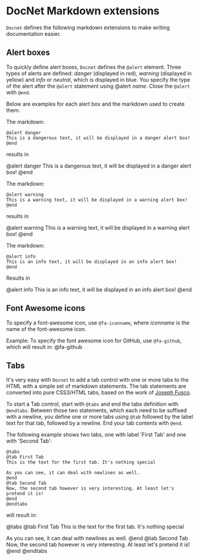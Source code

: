 DocNet Markdown extensions
==========================

`Docnet` defines the following markdown extensions to make writing documentation easier. 

## Alert boxes
To quickly define alert boxes, `Docnet` defines the `@alert` element. Three types of alerts are defined: *danger* (displayed in red), *warning* (displayed in yellow) and *info* or *neutral*, which is displayed in blue. You specify the type of the alert after the `@alert` statement using &#64;alert *name*. Close the `@alert` with `@end`. 

Below are examples for each alert box and the markdown used to create them. 

The markdown: 

```nohighlight
@alert danger
This is a dangerous text, it will be displayed in a danger alert box!
@end
```

results in
  
@alert danger
This is a dangerous text, it will be displayed in a danger alert box!
@end

The markdown: 

```nohighlight
@alert warning
This is a warning text, it will be displayed in a warning alert box!
@end
```

results in

@alert warning
This is a warning text, it will be displayed in a warning alert box!
@end

The markdown: 

```nohighlight
@alert info
This is an info text, it will be displayed in an info alert box!
@end
```

Results in
  
@alert info
This is an info text, it will be displayed in an info alert box!
@end

## Font Awesome icons
To specify a font-awesome icon, use `@fa-iconname`, where _iconname_ is the name of the font-awesome icon.

Example: To specify the font awesome icon for GitHub, use `@fa-github`, which will result in: @fa-github  

## Tabs
It's very easy with `Docnet` to add a tab control with one or more tabs to the HTML with a simple set of markdown statements. The tab statements are converted into pure CSS3/HTML tabs, based on the work of [Joseph Fusco](http://codepen.io/fusco/pen/Wvzjrm).

To start a Tab control, start with `@tabs` and end the tabs definition with `@endtabs`. Between those two statements, which each need to be suffixed with a newline, you define one or more tabs using `@tab` followed by the label text for that tab, followed by a newline. End your tab contents with `@end`.

The following example shows two tabs, one with label 'First Tab' and one with 'Second Tab':

```nohighlight
@tabs
@tab First Tab
This is the text for the first tab. It's nothing special

As you can see, it can deal with newlines as well. 
@end
@tab Second Tab
Now, the second tab however is very interesting. At least let's pretend it is!
@end
@endtabs
```

will result in: 

@tabs
@tab First Tab
This is the text for the first tab. It's nothing special

As you can see, it can deal with newlines as well. 
@end
@tab Second Tab
Now, the second tab however is very interesting. At least let's pretend it is!
@end
@endtabs

